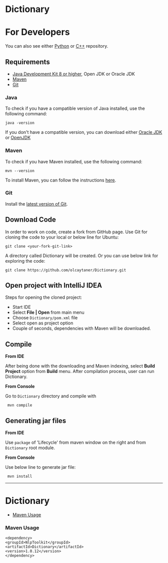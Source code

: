 # Dictionary
For Developers
============
You can also see either [Python](https://github.com/olcaytaner/Dictionary-Py) 
or [C++](https://github.com/olcaytaner/Dictionary-CPP) repository.
## Requirements

* [Java Development Kit 8 or higher](#java), Open JDK or Oracle JDK
* [Maven](#maven)
* [Git](#git)

### Java 

To check if you have a compatible version of Java installed, use the following command:

    java -version
    
If you don't have a compatible version, you can download either [Oracle JDK](https://www.oracle.com/technetwork/java/javase/downloads/jdk8-downloads-2133151.html) or [OpenJDK](https://openjdk.java.net/install/)    

### Maven
To check if you have Maven installed, use the following command:

    mvn --version
    
To install Maven, you can follow the instructions [here](https://maven.apache.org/install.html).      

### Git

Install the [latest version of Git](https://git-scm.com/book/en/v2/Getting-Started-Installing-Git).

## Download Code

In order to work on code, create a fork from GitHub page. 
Use Git for cloning the code to your local or below line for Ubuntu:

	git clone <your-fork-git-link>

A directory called Dictionary will be created. Or you can use below link for exploring the code:

	git clone https://github.com/olcaytaner/Dictionary.git

## Open project with IntelliJ IDEA

Steps for opening the cloned project:

* Start IDE
* Select **File | Open** from main menu
* Choose `Dictionary/pom.xml` file
* Select open as project option
* Couple of seconds, dependencies with Maven will be downloaded. 


## Compile

**From IDE**

After being done with the downloading and Maven indexing, select **Build Project** option from **Build** menu. After compilation process, user can run Dictionary.

**From Console**

Go to `Dictionary` directory and compile with 

     mvn compile 

## Generating jar files

**From IDE**

Use `package` of 'Lifecycle' from maven window on the right and from `Dictionary` root module.

**From Console**

Use below line to generate jar file:

     mvn install



------------------------------------------------

Dictionary
============
+ [Maven Usage](#maven-usage)


### Maven Usage

	<dependency>
  	<groupId>NlpToolkit</groupId>
  	<artifactId>Dictionary</artifactId>
  	<version>1.0.12</version>
	</dependency>
